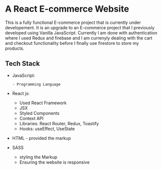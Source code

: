 # A React E-commerce Website

This is a fully functional E-commerce project that is currently under developement. It is an upgrade to an E-commerce project that I previously developed using Vanilla JavaScript. Currently I am done with authentication where I used Redux and firebase and I am currenyly dealing with the cart and checkout functionality before I finally use firestore to store my products. 

## Tech Stack

- JavaScript:

      - Programming Language
 
- React js:
       
     - Used React Framework
     - JSX
     - Styled Components
     - Context API
     - Libraries: React Router, Redux, Toastify
     - Hooks: useEffect, UseState
      
- HTML - provided the markup
- SASS 
     - styling the Markup
     - Ensuring the website is responsive
